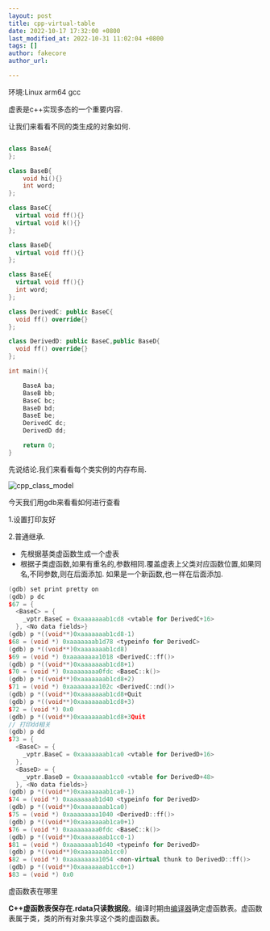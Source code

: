 ```yaml
---
layout: post
title: cpp-virtual-table
date: 2022-10-17 17:32:00 +0800
last_modified_at: 2022-10-31 11:02:04 +0800
tags: []
author: fakecore
author_url: 

---
```




环境:Linux arm64 gcc

虚表是c++实现多态的一个重要内容.

让我们来看看不同的类生成的对象如何.

```c++

class BaseA{
};

class BaseB{
	void hi(){}
	int word;
};

class BaseC{
  virtual void ff(){}
  virtual void k(){}
};

class BaseD{
  virtual void ff(){}
};

class BaseE{
  virtual void ff(){}
  int word;
};

class DerivedC: public BaseC{
  void ff() override{}
};

class DerivedD: public BaseC,public BaseD{
  void ff() override{}
};

int main(){

    BaseA ba;
    BaseB bb;
    BaseC bc;
    BaseD bd;
    BaseE be;
    DerivedC dc;
    DerivedD dd;

    return 0;
}

```

先说结论.我们来看看每个类实例的内存布局.

![cpp_class_model](/Users/dylan/fakecore.github.io/assets/cpp_class_model.png)

今天我们用gdb来看看如何进行查看

1.设置打印友好

2.普通继承.

- 先根据基类虚函数生成一个虚表
- 根据子类虚函数,如果有重名的,参数相同.覆盖虚表上父类对应函数位置,如果同名,不同参数,则在后面添加. 如果是一个新函数,也一样在后面添加.

```c++
(gdb) set print pretty on
(gdb) p dc
$67 = {
  <BaseC> = {
    _vptr.BaseC = 0xaaaaaaab1cd8 <vtable for DerivedC+16>
  }, <No data fields>}
(gdb) p *((void**)0xaaaaaaab1cd8-1)
$68 = (void *) 0xaaaaaaab1d78 <typeinfo for DerivedC>
(gdb) p *((void**)0xaaaaaaab1cd8)
$69 = (void *) 0xaaaaaaaa1018 <DerivedC::ff()>
(gdb) p *((void**)0xaaaaaaab1cd8+1)
$70 = (void *) 0xaaaaaaaa0fdc <BaseC::k()>
(gdb) p *((void**)0xaaaaaaab1cd8+2)
$71 = (void *) 0xaaaaaaaa102c <DerivedC::nd()>
(gdb) p *((void**)0xaaaaaaab1cd8+Quit
(gdb) p *((void**)0xaaaaaaab1cd8+3)
$72 = (void *) 0x0
(gdb) p *((void**)0xaaaaaaab1cd8+3Quit
// 打印dd相关
(gdb) p dd
$73 = {
  <BaseC> = {
    _vptr.BaseC = 0xaaaaaaab1ca0 <vtable for DerivedD+16>
  }, 
  <BaseD> = {
    _vptr.BaseD = 0xaaaaaaab1cc0 <vtable for DerivedD+48>
  }, <No data fields>}
(gdb) p *((void**)0xaaaaaaab1ca0-1)
$74 = (void *) 0xaaaaaaab1d40 <typeinfo for DerivedD>
(gdb) p *((void**)0xaaaaaaab1ca0)
$75 = (void *) 0xaaaaaaaa1040 <DerivedD::ff()>
(gdb) p *((void**)0xaaaaaaab1ca0+1)
$76 = (void *) 0xaaaaaaaa0fdc <BaseC::k()>
(gdb) p *((void**)0xaaaaaaab1cc0-1)
$81 = (void *) 0xaaaaaaab1d40 <typeinfo for DerivedD>
(gdb) p *((void**)0xaaaaaaab1cc0)
$82 = (void *) 0xaaaaaaaa1054 <non-virtual thunk to DerivedD::ff()>
(gdb) p *((void**)0xaaaaaaab1cc0+1)
$83 = (void *) 0x0
```

虚函数表在哪里

**C++虚函数表保存在.rdata只读数据段**。编译时期由[编译器](https://so.csdn.net/so/search?q=编译器&spm=1001.2101.3001.7020)确定虚函数表。虚函数表属于类，类的所有对象共享这个类的虚函数表。


